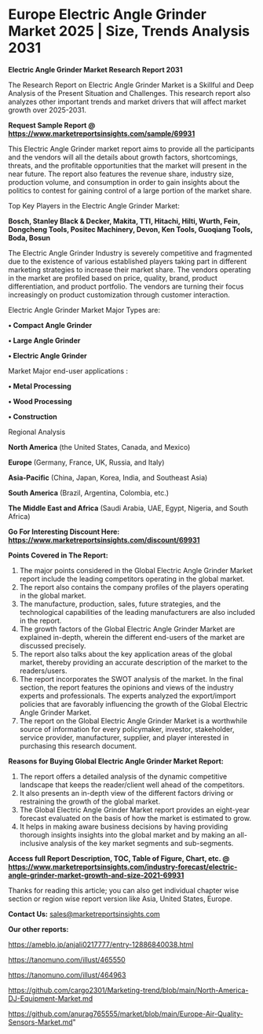 # Europe Electric Angle Grinder Market 2025 | Size, Trends Analysis 2031

<strong>Electric Angle Grinder Market Research Report 2031</strong>

The Research Report on Electric Angle Grinder Market is a Skillful and Deep Analysis of the Present Situation and Challenges. This research report also analyzes other important trends and market drivers that will affect market growth over 2025-2031.

<strong>Request Sample Report @ <a href=https://www.marketreportsinsights.com/sample/69931>https://www.marketreportsinsights.com/sample/69931</a></strong>

This Electric Angle Grinder market report aims to provide all the participants and the vendors will all the details about growth factors, shortcomings, threats, and the profitable opportunities that the market will present in the near future. The report also features the revenue share, industry size, production volume, and consumption in order to gain insights about the politics to contest for gaining control of a large portion of the market share.

Top Key Players in the Electric Angle Grinder Market:

<strong>Bosch, Stanley Black & Decker, Makita, TTI, Hitachi, Hilti, Wurth, Fein, Dongcheng Tools, Positec Machinery, Devon, Ken Tools, Guoqiang Tools, Boda, Bosun</strong>

The Electric Angle Grinder Industry is severely competitive and fragmented due to the existence of various established players taking part in different marketing strategies to increase their market share. The vendors operating in the market are profiled based on price, quality, brand, product differentiation, and product portfolio. The vendors are turning their focus increasingly on product customization through customer interaction.

Electric Angle Grinder Market Major Types are:

<strong>• Compact Angle Grinder

• Large Angle Grinder

• Electric Angle Grinder</strong>

Market Major end-user applications :

<strong>• Metal Processing

• Wood Processing

• Construction</strong>

Regional Analysis

</u><strong><b>North America</b></strong> (the United States, Canada, and Mexico)

<strong><b>Europe </b></strong>(Germany, France, UK, Russia, and Italy)

<strong><b>Asia-Pacific</b></strong> (China, Japan, Korea, India, and Southeast Asia)

<strong><b>South America</b></strong> (Brazil, Argentina, Colombia, etc.)

<strong><b>The Middle East and Africa</b></strong> (Saudi Arabia, UAE, Egypt, Nigeria, and South Africa)

<strong>Go For Interesting Discount Here: <a href=https://www.marketreportsinsights.com/discount/69931>https://www.marketreportsinsights.com/discount/69931</a></strong>

<strong>Points Covered in The Report:</strong>
<ol>
  <li>The major points considered in the Global Electric Angle Grinder Market report include the leading competitors operating in the global market.</li>
  <li>The report also contains the company profiles of the players operating in the global market.</li>
  <li>The manufacture, production, sales, future strategies, and the technological capabilities of the leading manufacturers are also included in the report.</li>
  <li>The growth factors of the Global Electric Angle Grinder Market are explained in-depth, wherein the different end-users of the market are discussed precisely.</li>
  <li>The report also talks about the key application areas of the global market, thereby providing an accurate description of the market to the readers/users.</li>
  <li>The report incorporates the SWOT analysis of the market. In the final section, the report features the opinions and views of the industry experts and professionals. The experts analyzed the export/import policies that are favorably influencing the growth of the Global Electric Angle Grinder Market.</li>
  <li>The report on the Global Electric Angle Grinder Market is a worthwhile source of information for every policymaker, investor, stakeholder, service provider, manufacturer, supplier, and player interested in purchasing this research document.</li>
</ol>
<strong>Reasons for Buying Global Electric Angle Grinder Market Report:</strong>

<ol>
  <li>The report offers a detailed analysis of the dynamic competitive landscape that keeps the reader/client well ahead of the competitors.</li>
  <li>It also presents an in-depth view of the different factors driving or restraining the growth of the global market.</li>
  <li>The Global Electric Angle Grinder Market report provides an eight-year forecast evaluated on the basis of how the market is estimated to grow.</li>
  <li>It helps in making aware business decisions by having providing thorough insights insights into the global market and by making an all-inclusive analysis of the key market segments and sub-segments.</li>
</ol>
<strong>Access full Report Description, TOC, Table of Figure, Chart, etc. @ <a href=https://www.marketreportsinsights.com/industry-forecast/electric-angle-grinder-market-growth-and-size-2021-69931>https://www.marketreportsinsights.com/industry-forecast/electric-angle-grinder-market-growth-and-size-2021-69931</a></strong>


Thanks for reading this article; you can also get individual chapter wise section or region wise report version like Asia, United States, Europe.

<strong>Contact Us:</strong>
sales@marketreportsinsights.com

<strong>Our other reports:</strong>

<a href=https://ameblo.jp/anjali0217777/entry-12886840038.html>https://ameblo.jp/anjali0217777/entry-12886840038.html</a>

<a href=https://tanomuno.com/illust/465550>https://tanomuno.com/illust/465550</a>

<a href=https://tanomuno.com/illust/464963>https://tanomuno.com/illust/464963</a>

<a href=https://github.com/cargo2301/Marketing-trend/blob/main/North-America-DJ-Equipment-Market.md>https://github.com/cargo2301/Marketing-trend/blob/main/North-America-DJ-Equipment-Market.md</a>

<a href=https://github.com/anurag765555/market/blob/main/Europe-Air-Quality-Sensors-Market.md>https://github.com/anurag765555/market/blob/main/Europe-Air-Quality-Sensors-Market.md</a>"
